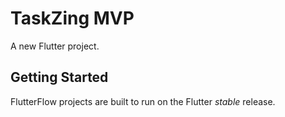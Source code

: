 # TaskZing MVP

A new Flutter project.

## Getting Started

FlutterFlow projects are built to run on the Flutter _stable_ release.
